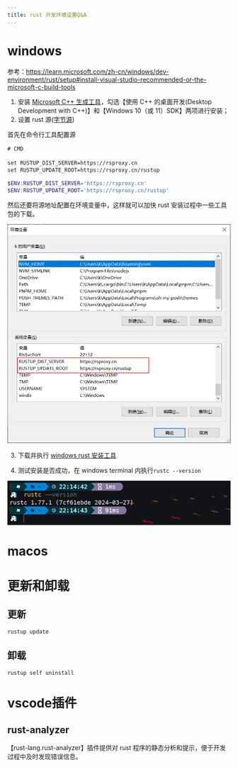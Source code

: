 ```yaml
---
title: rust 开发环境设置Q&A
---
```




# windows

参考：https://learn.microsoft.com/zh-cn/windows/dev-environment/rust/setup#install-visual-studio-recommended-or-the-microsoft-c-build-tools

1. 安装 [Microsoft C++ 生成工具](https://visualstudio.microsoft.com/zh-hans/visual-cpp-build-tools/)，勾选【使用 C++ 的桌面开发(Desktop Development with C++)】和【Windows 10（或 11）SDK】两项进行安装；
2. 设置 rust 源([字节源](https://rsproxy.cn/#home))

首先在命令行工具配置源

```shell
# CMD

set RUSTUP_DIST_SERVER=https://rsproxy.cn
set RUSTUP_UPDATE_ROOT=https://rsproxy.cn/rustup
```

```powershell
$ENV:RUSTUP_DIST_SERVER='https://rsproxy.cn'
$ENV:RUSTUP_UPDATE_ROOT='https://rsproxy.cn/rustup'
```

然后还要将源地址配置在环境变量中，这样就可以加快 rust 安装过程中一些工具包的下载。

![image-20240402221226025](./../../public/images/image-20240402221226025.png)

3. 下载并执行 [windows rust 安装工具](https://www.rust-lang.org/tools/install)

4. 测试安装是否成功，在 windows terminal 内执行`rustc --version`

![image-20240402221501501](./../../public/images/image-20240402221501501.png)

# macos

# 更新和卸载

## 更新

```shell
rustup update
```

## 卸载

```shell
rustup self uninstall
```

# vscode插件

## rust-analyzer

【rust-lang.rust-analyzer】插件提供对 rust 程序的静态分析和提示，便于开发过程中及时发现错误信息。

